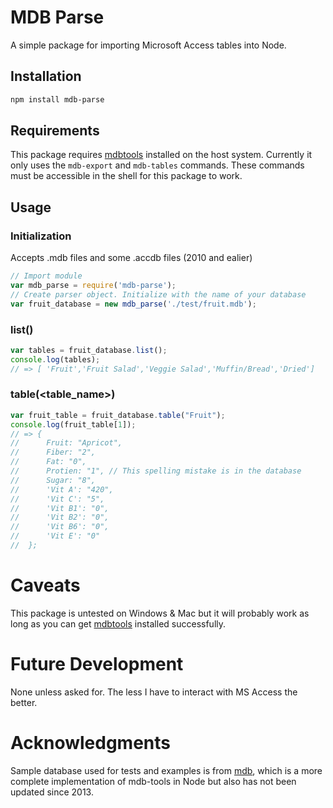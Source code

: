 # MDB Parse
A simple package for importing Microsoft Access tables into Node.

## Installation
```sh
npm install mdb-parse
```

## Requirements
This package requires [mdbtools](https://github.com/brianb/mdbtools) installed on the host system. 
Currently it only uses the `mdb-export` and `mdb-tables` commands. 
These commands must be accessible in the shell for this package to work.  

## Usage
### Initialization
Accepts .mdb files and some .accdb files (2010 and ealier)
```javascript
// Import module
var mdb_parse = require('mdb-parse');
// Create parser object. Initialize with the name of your database
var fruit_database = new mdb_parse('./test/fruit.mdb');
```
### list()
```javascript
var tables = fruit_database.list();
console.log(tables);
// => [ 'Fruit','Fruit Salad','Veggie Salad','Muffin/Bread','Dried'] 
```

### table(<table_name>)
```javascript
var fruit_table = fruit_database.table("Fruit");
console.log(fruit_table[1]);
// => {
//      Fruit: "Apricot",
//      Fiber: "2",
//      Fat: "0",
//      Protien: "1", // This spelling mistake is in the database
//      Sugar: "8",
//      'Vit A': "420",
//      'Vit C': "5",
//      'Vit B1': "0",
//      'Vit B2': "0",
//      'Vit B6': "0",
//      'Vit E': "0"
//  };
```
# Caveats
This package is untested on Windows & Mac but it will probably work as long as you can get 
[mdbtools](https://github.com/brianb/mdbtools) installed successfully.

# Future Development
None unless asked for. The less I have to interact with MS Access the better.

# Acknowledgments
Sample database used for tests and examples is from [mdb](https://github.com/maxogden/node-mdb), 
which is a more complete implementation of mdb-tools in Node but also has not been updated since 2013.
